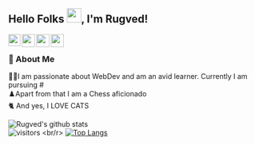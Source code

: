 ## Hello Folks <img src="https://github.com/TheDudeThatCode/TheDudeThatCode/blob/master/Assets/Hi.gif" width="29px">, I'm Rugved!

<a href="https://in.linkedin.com/in/rugved-narvenker">
  <img align="left" width="24px" src="https://cdn.jsdelivr.net/npm/simple-icons@v3/icons/linkedin.svg"  />
</a>
<a href="https://twitter.com/NarvenkerRugved">
  <img align="left" width="26px" src="https://cdn.jsdelivr.net/npm/simple-icons@v3/icons/twitter.svg" />
</a>
<a href="mailto: rugved.narvenker@gmail.com">
  <img align="left" width="26px" src="https://cdn.jsdelivr.net/npm/simple-icons@v3/icons/gmail.svg" />
</a>



<a href="#">
  <img align="left" width="26px" src="https://cdn.jsdelivr.net/npm/simple-icons@v3/icons/medium.svg" />
</a>

<br />

### 📍 About Me 
👨‍💻I am passionate about WebDev and am an avid learner. Currently I am pursuing #</br>
♟️Apart from that I am a Chess aficionado</br>
🐈 And yes, I LOVE CATS













![Rugved's github stats](https://github-readme-stats.vercel.app/api?username=Rugved1512&show_icons=true&hide_border=true)
<br />
![visitors](https://visitor-badge.laobi.icu/badge?page_id=Rugved1512.Rugved1512)
<br/r>
[![Top Langs](https://github-readme-stats.vercel.app/api/top-langs/?username=Rugved1512&layout=compact)](https://github.com/Rugved1512/github-readme-stats)














